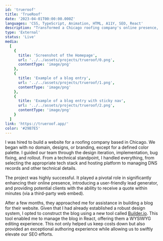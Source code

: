```yaml
---
id: 'trueroof'
title: 'TrueRoof'
date: '2023-04-01T00:00:00.000Z'
languages: 'CSS, TypeScript, Animation, HTML, A11Y, SEO, React'
description: "Transformed a Chicago roofing company's online presence, creating a user-friendly website and implementing a cost-effective blog with enhanced SEO."
type: 'External'
status: 'Live'
media:
  [
    {
      title: 'Screenshot of the Homepage',
      url: '../../assets/projects/trueroof/0.png',
      contentType: 'image/png'
    },
    {
      title: 'Example of a blog entry',
      url: '../../assets/projects/trueroof/1.png',
      contentType: 'image/png'
    },
    {
      title: 'Example of a blog entry with sticky nav',
      url: '../../assets/projects/trueroof/2.png',
      contentType: 'image/png'
    }
  ]
link: 'https://trueroof.app/'
color: '#29B7E5'
---
```


I was hired to build a website for a roofing company based in Chicago. We began with no domain, designs, or branding, except for a defined color palette. I guided our team through the design iteration, implementation, bug fixing, and rollout. From a technical standpoint, I handled everything, from selecting the appropriate tech stack and hosting platform to managing DNS records and other technical details.

The project was highly successful. It played a pivotal role in significantly enhancing their online presence, introducing a user-friendly lead generator, and providing potential clients with the ability to receive a quote within minutes (via a third-party web embed).

After a few months, they approached me for assistance in building a blog for their website. Given that I had already established a robust design system, I opted to construct the blog using a new tool called [Builder.io](https://builder.io). This tool enabled me to manage the blog in React, offering them a WYSIWYG editing experience. This not only helped us keep costs down but also provided an exceptional authoring experience while allowing us to swiftly elevate our SEO efforts.
